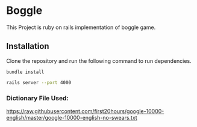 # Boggle

This Project is ruby on rails implementation of boggle game.

## Installation

Clone the repository and run the following command to run dependencies.
```
bundle install
```

```bash
rails server --port 4000
```

### Dictionary File Used:
https://raw.githubusercontent.com/first20hours/google-10000-english/master/google-10000-english-no-swears.txt
